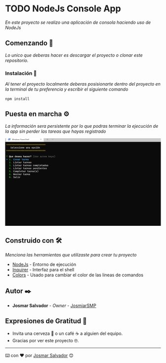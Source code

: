 # TODO NodeJs Console App

_En este proyecto se realizo una aplicación de consola haciendo uso de NodeJs_

## Comenzando 🚀

_Lo unico que deberas hacer es descargar el proyecto o clonar este repositorio._


### Instalación 🔧

_Al tener el proyecto localmente deberas posisionarte dentro del proyecto en la terminal de tu preferencia y escribir el siguiente comando_

```
npm install
```


## Puesta en marcha ⚙️

_La información sera persistente por lo que podras terminar la ejecución de la app sin perder las tareas que hayas registrado_


![Console Preview](https://github.com/JosmiixD/node-todo-console-app/blob/main/preview/Todo-console-preview.gif)


## Construido con 🛠️

_Menciona las herramientas que utilizaste para crear tu proyecto_

* [NodeJs](https://nodejs.org/es/) - Entorno de ejecución
* [Inquirer](https://www.npmjs.com/package/inquirer) - Interfaz para el shell
* [Colors](https://www.npmjs.com/package/colors) - Usado para cambiar el color de las lineas de comandos

## Autor ✒️

* **Josmar Salvador** - *Owner* - [JosmiarSMP](https://github.com/josmarsmp)


## Expresiones de Gratitud 🎁

* Invita una cerveza 🍺 o un café ☕ a alguien del equipo. 
* Gracias por ver este proyecto  🤓.



---
⌨️ con ❤️ por [Josmar Salvador](https://github.com/josmarsmp) 😊
